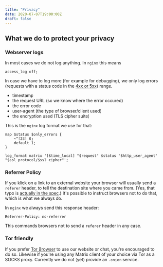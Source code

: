 ```yaml
---
title: "Privacy"
date: 2020-07-07T19:00:00Z
draft: false
---
```


## What we do to protect your privacy

### Webserver logs

In most cases we do not log anything.
In `nginx` this means

```nginx
access_log off;
```

In case we have to log more (for example for debugging), we only log errors (requests with a status code in the  [4xx or 5xx](https://http.cat/)) range.

- timestamp
- the request URL (so we know where the error occured)
- the error code
- user-agent (the type of browser/client used)
- the encryption used (TLS cipher suite)

This is the `nginx` log format we use for that:

```nginx
map $status $only_errors {
    ~^[23] 0;
    default 1;
}

log_format matrix '[$time_local] "$request" $status "$http_user_agent" "$ssl_protocol/$ssl_cipher"';
```

### Referrer Policy

If you klick on a link to an external website your browser will usually send a `referer` header, to tell the destination site where you came from. (Yes, that typo is [actually in the spec](https://tools.ietf.org/html/rfc2616#section-14.36).) It's possible to instruct browsers not to do that, which is what we always do.

In `nginx` we always send this response header:

```nginx
Referrer-Policy: no-referrer
```

This commands browsers not to send a `referer` header in any case.

### Tor friendly

If you prefer [Tor Browser](https://www.torproject.org/download/) to use our website or chat, you're encouraged to do so. Likewise if you're using any Matrix client of your choice via Tor as a SOCKS proxy. Currently we do not (yet) provide an `.onion` service.
